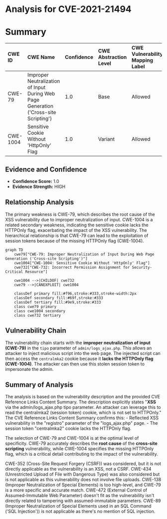 # Analysis for CVE-2021-21494

# Summary
| CWE ID    | CWE Name                                                     | Confidence | CWE Abstraction Level | CWE Vulnerability Mapping Label | CWE-Vulnerability Mapping Notes |
| :-------- | :----------------------------------------------------------- | :--------- | :---------------------- | :------------------------------ | :---------------------------- |
| CWE-79    | Improper Neutralization of Input During Web Page Generation ('Cross-site Scripting') | 1.0        | Base                    | Allowed                       | Primary CWE                   |
| CWE-1004  | Sensitive Cookie Without 'HttpOnly' Flag                   | 1.0        | Variant                   | Allowed                       | Secondary CWE                 |

## Evidence and Confidence

*   **Confidence Score:** 1.0
*   **Evidence Strength:** HIGH

## Relationship Analysis
The primary weakness is CWE-79, which describes the root cause of the XSS vulnerability due to improper neutralization of input. CWE-1004 is a related secondary weakness, indicating the sensitive cookie lacks the HTTPOnly flag, exacerbating the impact of the XSS vulnerability. The hierarchical relationship is that CWE-79 can lead to the exploitation of session tokens because of the missing HTTPOnly flag (CWE-1004).

```mermaid
graph TD
    cwe79["CWE-79: Improper Neutralization of Input During Web Page Generation ('Cross-site Scripting')"]
    cwe1004["CWE-1004: Sensitive Cookie Without 'HttpOnly' Flag"]
    cwe732["CWE-732: Incorrect Permission Assignment for Security-Critical Resource"]
    
    cwe1004 -->|CHILDOF| cwe732
    cwe79 -->|CANEXPLOIT| cwe1004
    
    classDef primary fill:#f96,stroke:#333,stroke-width:2px
    classDef secondary fill:#69f,stroke:#333
    classDef tertiary fill:#9e9,stroke:#333
    class cwe79 primary
    class cwe1004 secondary
    class cwe732 tertiary
```

## Vulnerability Chain
The vulnerability chain starts with the **improper neutralization of input (CWE-79)** in the `tipo` parameter of `admin/logs_ajax.php`. This allows an attacker to inject malicious script into the web page. The injected script can then access the `centralmka2` cookie because it **lacks the HTTPOnly flag (CWE-1004)**. The attacker can then use this stolen session token to impersonate the admin.

## Summary of Analysis
The analysis is based on the vulnerability description and the provided CVE Reference Links Content Summary. The description explicitly states "**XSS** via the admin/logs_ajax.php tipo parameter. An attacker can leverage this to read the centralmka2 (session token) cookie, which is not set to HTTPOnly." The CVE Reference Links Content Summary confirms this:
    - Reflected XSS vulnerability in the "registro" parameter of the "logs_ajax.php" page.
    - The session token "centralmka2" cookie lacks the HTTPOnly flag.

The selection of CWE-79 and CWE-1004 is at the optimal level of specificity. CWE-79 accurately describes the **root cause** of the **cross-site scripting** vulnerability, while CWE-1004 specifies the missing HTTPOnly flag, which is a critical detail contributing to the impact of the vulnerability.

CWE-352 (Cross-Site Request Forgery (CSRF)) was considered, but it is not directly applicable as the vulnerability is an XSS, not a CSRF. CWE-434 (Unrestricted Upload of File with Dangerous Type) was also considered but is not applicable as this vulnerability does not involve file uploads. CWE-138 (Improper Neutralization of Special Elements) is too high-level, and CWE-79 is a more specific and accurate match. CWE-472 (External Control of Assumed-Immutable Web Parameter) doesn't fit as the vulnerability isn't directly related to tampering with assumed-immutable parameters. CWE-89 (Improper Neutralization of Special Elements used in an SQL Command ('SQL Injection')) is not applicable as there's no mention of SQL injection.